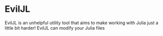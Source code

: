 # EvilJL
EvilJL is an unhelpful utility tool that aims to make working with Julia just a little bit harder! EvilJL can modify your Julia files 
